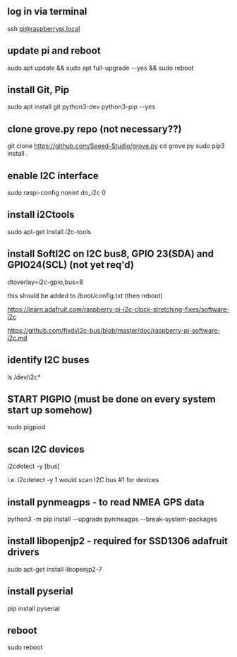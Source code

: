 ## log in via terminal
ssh pi@raspberrypi.local

## update pi and reboot
sudo apt update && sudo apt full-upgrade --yes && sudo reboot

## install  Git, Pip
sudo apt install git python3-dev python3-pip --yes

## clone grove.py repo (not necessary??)
git clone https://github.com/Seeed-Studio/grove.py
cd grove.py
sudo pip3 install .

## enable I2C interface
sudo raspi-config nonint do_i2c 0

## install i2Ctools
sudo apt-get install i2c-tools

## install SoftI2C on I2C bus8, GPIO 23(SDA) and GPIO24(SCL) (not yet req'd)
dtoverlay=i2c-gpio,bus=8

this should be added to /boot/config.txt (then reboot)

<https://learn.adafruit.com/raspberry-pi-i2c-clock-stretching-fixes/software-i2c>

<https://github.com/fivdi/i2c-bus/blob/master/doc/raspberry-pi-software-i2c.md>

## identify I2C buses
ls /dev/i2c*

## START PIGPIO (must be done on every system start up somehow)
sudo pigpiod

## scan I2C devices
i2cdetect -y [bus]

i.e.
i2cdetect -y 1
would scan I2C bus #1 for devices

## install pynmeagps - to read NMEA GPS data
python3 -m pip install --upgrade pynmeagps --break-system-packages

## install libopenjp2 - required for SSD1306 adafruit drivers
sudo apt-get install libopenjp2-7

## install pyserial
pip install pyserial

## reboot
sudo reboot